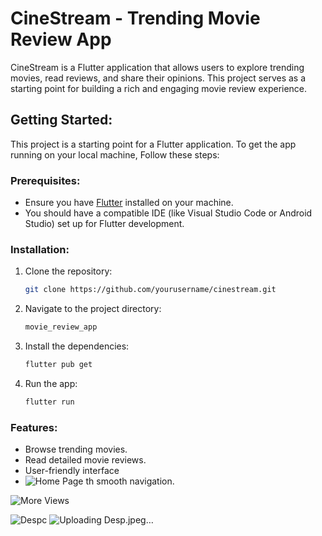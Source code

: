 # CineStream - Trending Movie Review App

CineStream is a Flutter application that allows users to explore trending movies, read reviews, and share their opinions. This project serves as a starting point for building a rich and engaging movie review experience.

## Getting Started:

This project is a starting point for a Flutter application. To get the app running on your local machine, 
Follow these steps:

### Prerequisites:

- Ensure you have [Flutter](https://flutter.dev/docs/get-started/install) installed on your machine.
- You should have a compatible IDE (like Visual Studio Code or Android Studio) set up for Flutter development.

### Installation:

1. Clone the repository:
   ```bash
   git clone https://github.com/yourusername/cinestream.git
2. Navigate to the project directory:
     ```bash
   movie_review_app
3. Install the dependencies:
   ```bash
   flutter pub get
4. Run the app:
    ```bash
    flutter run

### Features:
- Browse trending movies.
- Read detailed movie reviews.
- User-friendly interface 
- ![Home Page](https://github.com/user-attachments/assets/5f2d84d9-2184-4d85-9732-9b6705fa7ad9)
th smooth navigation.


![More Views](https://github.com/user-attachments/assets/24b129a8-70d7-4b42-96ba-c2a8d096a123)

![Despc](https://github.com/user-attachments/assets/1666ad7e-658e-4983-81bd-87f6c310612c)
![Uploading Desp.jpeg…]()












